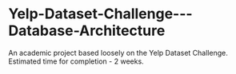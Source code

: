 # Yelp-Dataset-Challenge---Database-Architecture
An academic project based loosely on the Yelp Dataset Challenge. Estimated time for completion - 2 weeks.
